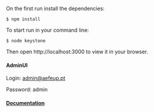 On the first run install the dependencies:

```$ npm install ```

To start run in your command line:

```$ node keystone ```

Then open http://localhost:3000 to view it in your browser.

#### AdminUI
Login: admin@aefeup.pt

Password: admin


#### [Documentation](http://keystonejs.com/docs/getting-started/)
